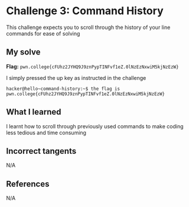 # Challenge 3: Command History
This challenge expects you to scroll through the history of your line commands for ease of solving

## My solve
**Flag:** `pwn.college{cFUhz2JYHQ9J9znPypTINFvf1eZ.0lNzEzNxwiM5kjNzEzW}`

I simply pressed the up key as instructed in the challenge
```
hacker@hello~command-history:~$ the flag is pwn.college{cFUhz2JYHQ9J9znPypTINFvf1eZ.0lNzEzNxwiM5kjNzEzW}
```

## What I learned 
I learnt how to scroll through previously used commands to make coding less tedious and time consuming

## Incorrect tangents 
N/A

## References 
N/A

